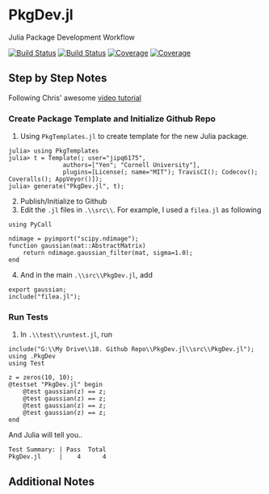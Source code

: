 # PkgDev.jl
 Julia Package Development Workflow

 [![Build Status](https://travis-ci.com/jipq6175/PkgDev.jl.svg?branch=master)](https://travis-ci.com/jipq6175/PkgDev.jl)
 [![Build Status](https://ci.appveyor.com/api/projects/status/github/jipq6175/PkgDev.jl?svg=true)](https://ci.appveyor.com/project/jipq6175/PkgDev-jl)
 [![Coverage](https://codecov.io/gh/jipq6175/PkgDev.jl/branch/master/graph/badge.svg)](https://codecov.io/gh/jipq6175/PkgDev.jl)
 [![Coverage](https://coveralls.io/repos/github/jipq6175/PkgDev.jl/badge.svg?branch=master)](https://coveralls.io/github/jipq6175/PkgDev.jl?branch=master)

## Step by Step Notes

Following Chris' awesome [video tutorial](https://youtu.be/QVmU29rCjaA)


### Create Package Template and Initialize Github Repo

1. Using `PkgTemplates.jl` to create template for the new Julia package.

```
julia> using PkgTemplates
julia> t = Template(; user="jipq6175",
               authors=["Yen"; "Cornell University"],
               plugins=[License(; name="MIT"); TravisCI(); Codecov(); Coveralls(); AppVeyor()]);
julia> generate("PkgDev.jl", t);
```

2. Publish/Initialize to Github
3. Edit the `.jl` files in `.\\src\\`. For example, I used a `filea.jl` as following

```
using PyCall

ndimage = pyimport("scipy.ndimage");
function gaussian(mat::AbstractMatrix)
    return ndimage.gaussian_filter(mat, sigma=1.0);
end
```

4. And in the main `.\\src\\PkgDev.jl`, add

```
export gaussian;
include("filea.jl");
```

### Run Tests

1. In `.\\test\\runtest.jl`, run

```
include("G:\\My Drive\\18. Github Repo\\PkgDev.jl\\src\\PkgDev.jl");
using .PkgDev
using Test

z = zeros(10, 10);
@testset "PkgDev.jl" begin
    @test gaussian(z) == z;
    @test gaussian(z) == z;
    @test gaussian(z) == z;
    @test gaussian(z) == z;
end
```

And Julia will tell you..

```
Test Summary: | Pass  Total
PkgDev.jl     |    4      4
```






## Additional Notes
